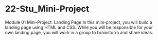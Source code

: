 # 22-Stu_Mini-Project
Module 01 Mini-Project: Landing Page In this mini-project, you will build a landing page using HTML and CSS. While you will be responsible for your own landing page, you will work in a group to brainstorm and share ideas.
